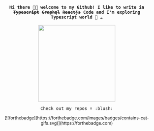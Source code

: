 
<h4 align="center"><samp> Hi there 👋🏾  welcome to my Github! I like to write in <s>Typescript</s> <s>Graphql</s> <s>Reactjs</s> Code and I'm exploring Typescript world 🐍 ☁️ </samp></h4>

<p align="center">
  <img width="250" src="https://media.giphy.com/media/3ohc0YpD0LR5wRyz1S/giphy.gif">
</p>



<p align="center"><samp>
Check out my repos ⬇️ :blush:
  </samp>
</p>



<p align="center">
[![forthebadge](https://forthebadge.com/images/badges/contains-cat-gifs.svg)](https://forthebadge.com)
  
</p>
